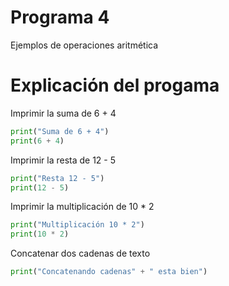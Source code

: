 # Programa 4
Ejemplos de operaciones aritmética

# Explicación del progama

Imprimir la suma de 6 + 4

```python
print("Suma de 6 + 4")
print(6 + 4)
```

Imprimir la resta de 12 - 5

```python
print("Resta 12 - 5")
print(12 - 5)
```

Imprimir la multiplicación de 10 * 2

```python
print("Multiplicación 10 * 2")
print(10 * 2)
```

Concatenar dos cadenas de texto

```python
print("Concatenando cadenas" + " esta bien")
